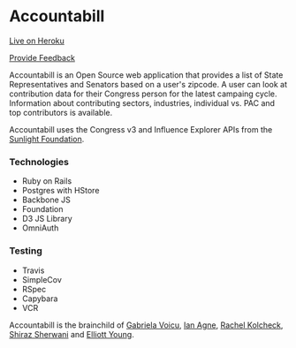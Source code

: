 # Accountabill

[Live on Heroku](https://accountabill.herokuapp.com/)

[Provide Feedback](http://goo.gl/forms/SZ5EQcqXCv)

Accountabill is an Open Source web application that provides a list of State Representatives and Senators based on a user's zipcode. A user can look at contribution data for their Congress person for the latest campaing cycle. Information about contributing sectors, industries, individual vs. PAC and top contributors is available.

Accountabill uses the Congress v3 and Influence Explorer APIs from the [Sunlight Foundation](https://sunlightfoundation.com/api/).

### Technologies
- Ruby on Rails
- Postgres with HStore
- Backbone JS
- Foundation
- D3 JS Library
- OmniAuth


### Testing
- Travis
- SimpleCov
- RSpec
- Capybara
- VCR



Accountabill is the brainchild of [Gabriela Voicu](https://github.com/gabivoicu), [Ian Agne](https://github.com/ianagne), [Rachel Kolcheck](https://github.com/rkolcheck), [Shiraz Sherwani](https://github.com/PacoGuy) and [Elliott Young](https://github.com/ElliottAYoung). 
